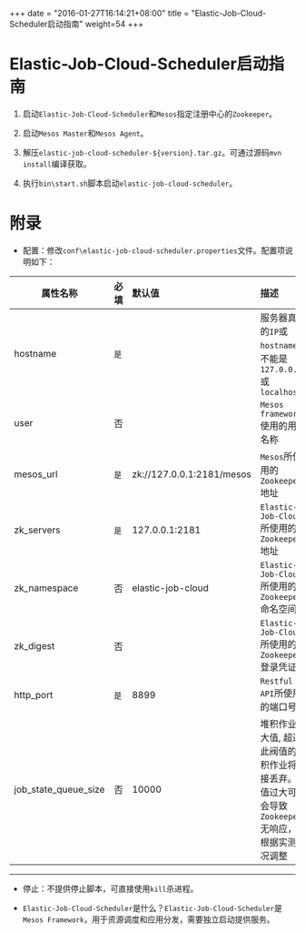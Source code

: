 
+++
date = "2016-01-27T16:14:21+08:00"
title = "Elastic-Job-Cloud-Scheduler启动指南"
weight=54
+++

# Elastic-Job-Cloud-Scheduler启动指南

1. 启动`Elastic-Job-Cloud-Scheduler`和`Mesos`指定注册中心的`Zookeeper`。

2. 启动`Mesos Master`和`Mesos Agent`。

3. 解压`elastic-job-cloud-scheduler-${version}.tar.gz`。可通过源码`mvn install`编译获取。

4. 执行`bin\start.sh`脚本启动`elastic-job-cloud-scheduler`。

# 附录

* 配置：修改`conf\elastic-job-cloud-scheduler.properties`文件。配置项说明如下：

| 属性名称                          | 必填     | 默认值                      | 描述                                                      |
| -------------------------------- |:--------|:----------------------------|:---------------------------------------------------------|
| hostname                         | `是`    |                             | 服务器真实的`IP`或`hostname`，不能是`127.0.0.1`或`localhost` |
| user                             | 否      |                             | `Mesos framework`使用的用户名称                            |
| mesos_url                        | `是`    | zk://127.0.0.1:2181/mesos   | `Mesos`所使用的`Zookeeper`地址                             |
| zk_servers                       | `是`    | 127.0.0.1:2181              | `Elastic-Job-Cloud`所使用的`Zookeeper`地址                 |
| zk_namespace                     | 否      | elastic-job-cloud           | `Elastic-Job-Cloud`所使用的`Zookeeper`命名空间              |
| zk_digest                        | 否      |                             | `Elastic-Job-Cloud`所使用的`Zookeeper`登录凭证              |
| http_port                        | `是`    | 8899                        | `Restful API`所使用的端口号                                 |
| job_state_queue_size             | 否      | 10000                       | 堆积作业最大值, 超过此阀值的堆积作业将直接丢弃。阀值过大可能会导致`Zookeeper`无响应，应根据实测情况调整 |

***

* 停止：不提供停止脚本，可直接使用`kill`杀进程。

* `Elastic-Job-Cloud-Scheduler`是什么？`Elastic-Job-Cloud-Scheduler`是`Mesos Framework`，用于资源调度和应用分发，需要独立启动提供服务。
